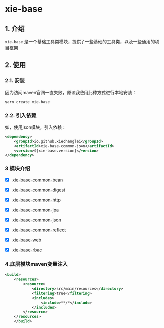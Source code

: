 # xie-base

## 1. 介绍

`xie-base` 是一个基础工具类模块，提供了一些基础的工具类，以及一些通用的项目框架

## 2. 使用

### 2.1. 安装

因为访问maven官网一直失败，原谅我使用此种方式进行本地安装：
```shell
yarn create xie-base
```

### 2.2. 引入依赖
 如，使用json模块，引入依赖：
```xml
<dependency>
    <groupId>io.github.xiechanglei</groupId>
    <artifactId>xie-base-common-json</artifactId>
    <version>${xie-base.version}</version>
</dependency>
```

### 3 模块介绍

- [x] [xie-base-common-bean](./xie-base-common-bean/README.md)
- [x] [xie-base-common-digest](./xie-base-common-digest/README.md)
- [x] [xie-base-common-http](./xie-base-common-http/README.md)
- [x] [xie-base-common-jpa](./xie-base-common-jpa/README.md)
- [x] [xie-base-common-json](./xie-base-common-json/README.md)
- [x] [xie-base-common-reflect](./xie-base-common-reflect/README.md)
- [x] [xie-base-web](./xie-base-web/README.md)
- [x] [xie-base-rbac](./xie-base-rbac/README.md)



### 4.底层模块maven变量注入
```xml
<build>
    <resources>
        <resource>
            <directory>src/main/resources</directory>
            <filtering>true</filtering>
            <includes>
                <include>**/*</include>
            </includes>
        </resource>
    </resources>
    </build>
```
